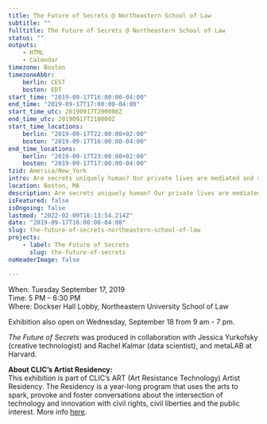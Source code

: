 ```yaml
---
title: The Future of Secrets @ Northeastern School of Law
subtitle: ""
fulltitle: The Future of Secrets @ Northeastern School of Law
status: ""
outputs:
    - HTML
    - Calendar
timezone: Boston
timezoneAbbr:
    berlin: CEST
    boston: EDT
start_time: "2019-09-17T16:00:00-04:00"
end_time: "2019-09-17T17:00:00-04:00"
start_time_utc: 20190917T200000Z
end_time_utc: 20190917T210000Z
start_time_locations:
    berlin: "2019-09-17T22:00:00+02:00"
    boston: "2019-09-17T16:00:00-04:00"
end_time_locations:
    berlin: "2019-09-17T23:00:00+02:00"
    boston: "2019-09-17T17:00:00-04:00"
tzid: America/New_York
intro: Are secrets uniquely human? Our private lives are mediated and recorded by digital devices. Where are our secrets now? How will intelligent systems of the future process the data we leave behind? What kind of relationships do we have with these systems, and why do we trust them with our most private information?
location: Boston, MA
description: Are secrets uniquely human? Our private lives are mediated and recorded by digital devices. Where are our secrets now? How will intelligent systems o…
isFeatured: false
isOngoing: false
lastmod: "2022-02-09T16:13:54.214Z"
date: "2019-09-17T16:00:00-04:00"
slug: the-future-of-secrets-northeastern-school-of-law
projects:
    - label: The Future of Secrets
      slug: the-future-of-secrets
noHeaderImage: false

---
```

When: Tuesday September 17, 2019<br />
Time: 5 PM – 6:30 PM<br />
Where: Dockser Hall Lobby, Northeastern University School of Law

Exhibition also open on Wednesday, September 18 from 9 am - 7 pm.

*The Future of Secrets* was produced in collaboration with Jessica Yurkofsky (creative technologist) and Rachel Kalmar (data scientist), and metaLAB at Harvard.

**About CLIC’s Artist Residency:**<br />
This exhibition is part of CLIC’s ART (Art Resistance Technology) Artist Residency. The Residency is a year-long program that uses the arts to spark, provoke and foster conversations about the intersection of technology and innovation with civil rights, civil liberties and the public interest. More info [here](https://www.northeastern.edu/clic/event/future-of-secrets/).